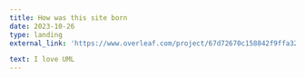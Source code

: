 ```yaml
---
title: How was this site born
date: 2023-10-26
type: landing
external_link: 'https://www.overleaf.com/project/67d72670c158842f9ffa32e4'

text: I love UML
---
```




